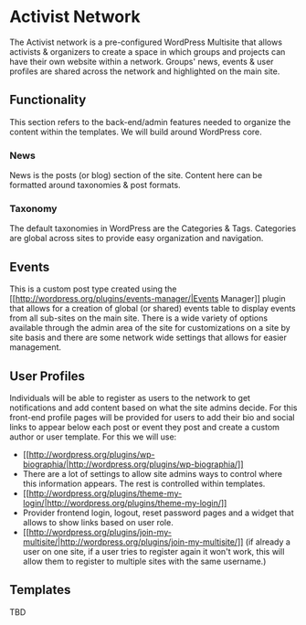 Activist Network
=========

The Activist network is a pre-configured WordPress Multisite that allows activists & organizers to create a space in which groups and projects can have their own website within a network. Groups' news, events & user profiles are shared across the network and highlighted on the main site.


## Functionality

This section refers to the back-end/admin features needed to organize the content within the templates. We will build around WordPress core.

### News


News is the posts (or blog) section of the site. Content here can be formatted around taxonomies & post formats.


### Taxonomy

The default taxonomies in WordPress are the Categories & Tags. Categories are global across sites to provide easy organization and navigation.


## Events

This is a custom post type created using the [[http://wordpress.org/plugins/events-manager/|Events Manager]] plugin that allows for a creation of global (or shared) events table to display events from all sub-sites on the main site. There is a wide variety of options available through the admin area of the site for customizations on a site by site basis and there are some network wide settings that allows for easier management.


## User Profiles

Individuals will be able to register as users to the network to get notifications and add content based on what the site admins decide. For this front-end profile pages will be provided for users to add their bio and social links to appear below each post or event they post and create a custom author or user template. For this we will use:


*  [[http://wordpress.org/plugins/wp-biographia/|http://wordpress.org/plugins/wp-biographia/]]
  * There are a lot of settings to allow site admins ways to control where this information appears. The rest is controlled within templates.
*  [[http://wordpress.org/plugins/theme-my-login/|http://wordpress.org/plugins/theme-my-login/]]
  * Provider frontend login, logout, reset password pages and a widget that allows to show links based on user role.
* [[http://wordpress.org/plugins/join-my-multisite/|http://wordpress.org/plugins/join-my-multisite/]] (if already a user on one site, if a user tries to register again it won't work, this will allow them to register to multiple sites with the same username.)


## Templates
TBD
